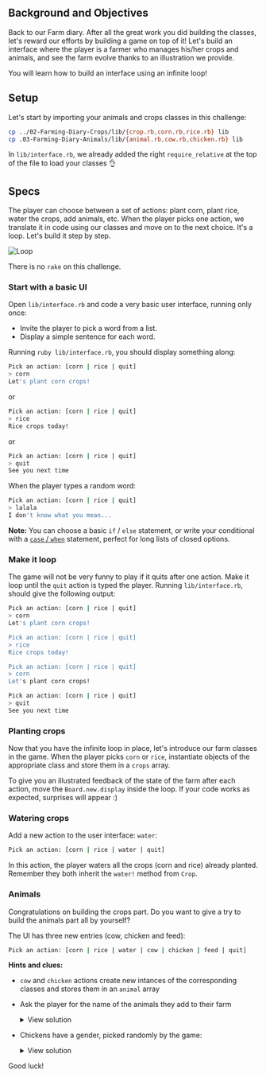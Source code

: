## Background and Objectives

Back to our Farm diary. After all the great work you did building the classes, let's reward our efforts by building a game on top of it! Let's build an interface where the player is a farmer who manages his/her crops and animals, and see the farm evolve thanks to an illustration we provide.

You will learn how to build an interface using an infinite loop!

## Setup

Let's start by importing your animals and crops classes in this challenge:

```bash
cp ../02-Farming-Diary-Crops/lib/{crop.rb,corn.rb,rice.rb} lib
cp .03-Farming-Diary-Animals/lib/{animal.rb,cow.rb,chicken.rb} lib
```

In `lib/interface.rb`, we already added the right `require_relative` at the top of the file to load your classes 👌

## Specs

The player can choose between a set of actions: plant corn, plant rice, water the crops, add animals, etc.
When the player picks one action, we translate it in code using our classes and move on to the next choice. It's a loop.
Let's build it step by step.

![Loop](https://raw.githubusercontent.com/lewagon/fullstack-images/master/ruby/farming-diary/loop.svg?sanitize=true)


There is no `rake` on this challenge.


### Start with a basic UI

Open `lib/interface.rb` and code a very basic user interface, running only once:
- Invite the player to pick a word from a list.
- Display a simple sentence for each word.

Running `ruby lib/interface.rb`, you should display something along:

```bash
Pick an action: [corn | rice | quit]
> corn
Let's plant corn crops!
```

or

```bash
Pick an action: [corn | rice | quit]
> rice
Rice crops today!
```

or

```bash
Pick an action: [corn | rice | quit]
> quit
See you next time
```

When the player types a random word:

```bash
Pick an action: [corn | rice | quit]
> lalala
I don't know what you mean...
```

**Note:** You can choose a basic `if` / `else` statement, or write your conditional with a [`case` / `when`](https://ruby-doc.org/docs/keywords/1.9/Object.html#method-i-case) statement, perfect for long lists of closed options.


### Make it loop

The game will not be very funny to play if it quits after one action. Make it loop until the `quit` action is typed the player. Running `lib/interface.rb`, should give the following output:

```bash
Pick an action: [corn | rice | quit]
> corn
Let's plant corn crops!

Pick an action: [corn | rice | quit]
> rice
Rice crops today!

Pick an action: [corn | rice | quit]
> corn
Let's plant corn crops!

Pick an action: [corn | rice | quit]
> quit
See you next time
```

### Planting crops

Now that you have the infinite loop in place, let's introduce our farm classes in the game. When the player picks `corn` or `rice`, instantiate objects of the appropriate class and store them in a `crops` array.

To give you an illustrated feedback of the state of the farm after each action, move the `Board.new.display` inside the loop. If your code works as expected, surprises will appear :)


### Watering crops

Add a new action to the user interface: `water`:

```bash
Pick an action: [corn | rice | water | quit]
```

In this action, the player waters all the crops (corn and rice) already planted. Remember they both inherit the `water!` method from `Crop`.


### Animals

Congratulations on building the crops part. Do you want to give a try to build the animals part all by yourself?

The UI has three new entries (cow, chicken and feed):

```bash
Pick an action: [corn | rice | water | cow | chicken | feed | quit]
```

**Hints and clues:**
- `cow` and `chicken` actions create new intances of the corresponding classes and stores them in an `animal` array
- Ask the player for the name of the animals they add to their farm
  <details>
    <summary markdown='span'>View solution</summary>

    ```bash
    when "cow"
      puts "Name the cow"
      print "> "
      name = gets.chomp
      Cow.new(name)
    ```
  </details>
- Chickens have a gender, picked randomly by the game:
  <details>
  <summary markdown='span'>View solution</summary>

  ```bash
  when "chicken"
    gender = ["female", "male"].sample
    puts "The chicken is a #{gender}"
    puts "Name the chicken"
    print "> "
    name = gets.chomp
    Chicken.new(name, gender)
  ```
  </details>

Good luck!
